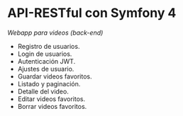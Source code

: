 # API-RESTful con Symfony 4

_Webapp para videos (back-end)_

* Registro de usuarios.
* Login de usuarios.
* Autenticación JWT.
* Ajustes de usuario.
* Guardar videos favoritos.
* Listado y paginación.
* Detalle del video.
* Editar videos favoritos.
* Borrar videos favoritos.